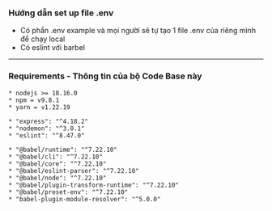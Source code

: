 ### Hướng dẫn set up file .env

- Có phần .env example và mọi người sẽ tự tạo 1 file .env của riêng mình để chạy local 
- Có eslint với barbel

---

### Requirements - Thông tin của bộ Code Base này 

```
* nodejs >= 18.16.0
* npm = v9.8.1
* yarn = v1.22.19

* "express": "^4.18.2"
* "nodemon": "^3.0.1"
* "eslint": "^8.47.0"

* "@babel/runtime": "^7.22.10"
* "@babel/cli": "^7.22.10"
* "@babel/core": "^7.22.10"
* "@babel/eslint-parser": "^7.22.10"
* "@babel/node": "^7.22.10"
* "@babel/plugin-transform-runtime": "^7.22.10"
* "@babel/preset-env": "^7.22.10"
* "babel-plugin-module-resolver": "^5.0.0"

```

